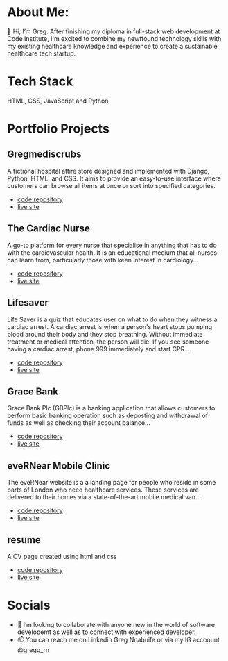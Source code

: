 # About Me:
👋 Hi, I’m Greg. After finishing my diploma in full-stack web development at Code Institute, I'm excited to combine my newffound technology skills with my existing healthcare knowledge and experience to create a sustainable healthcare tech startup. 

# Tech Stack
HTML, CSS, JavaScript and Python

# Portfolio Projects
## Gregmediscrubs
A fictional hospital attire store designed and implemented with Django, Python, HTML, and CSS. It aims to provide an easy-to-use interface where customers can browse all items at once or sort into specified categories.
- [code repository](https://github.com/gozygreg/gregmediscrubs)
- [live site](https://gregmediscrubs.herokuapp.com/)
    
## The Cardiac Nurse
A go-to platform for every nurse that specialise in anything that has to do with the cardiovascular health. It is an educational medium that all nurses can learn from, particularly those with keen interest in cardiology...
- [code repository](https://github.com/gozygreg/The-Cardiac-Nurse)
- [live site](http://cardiacnurseblog.herokuapp.com/)
    
## Lifesaver
Life Saver is a quiz that educates user on what to do when they witness a cardiac arrest. A cardiac arrest is when a person's heart stops pumping blood around their body and they stop breathing. Without immediate treatment or medical attention, the person will die. If you see someone having a cardiac arrest, phone 999 immediately and start CPR...
- [code repository](https://github.com/gozygreg/lifesaver)
- [live site](https://gozygreg.github.io/lifesaver/)
    
## Grace Bank
Grace Bank Plc (GBPlc) is a banking application that allows customers to perform basic banking operation such as deposting and withdrawal of funds as well as checking their account balance...
- [code repository](https://github.com/gozygreg/grace-bank-plc)
- [live site](https://grace-bank.herokuapp.com/)
    
## eveRNear Mobile Clinic
The eveRNear website is a a landing page for people who reside in some parts of London who need healthcare services. These services are delivered to their homes via a state-of-the-art mobile medical van...
- [code repository](https://github.com/gozygreg/evernear)
- [live site](https://gozygreg.github.io/evernear/)

## resume
A CV page created using html and css
- [code repository](https://github.com/gozygreg/resume)
- [live site](https://gozygreg-resume-ivnfiyivo76.ws-eu96b.gitpod.io/)
    
# Socials
- 💞️ I’m looking to collaborate with anyone new in the world of software developemt as well as to connect with experienced developer.
- 📫 You can reach me on Linkedin Greg Nnabuife or via my IG accoount @gregg_rn 

<!---
gozygreg/gozygreg is a ✨ special ✨ repository because its `README.md` (this file) appears on your GitHub profile.
You can click the Preview link to take a look at your changes.
--->
